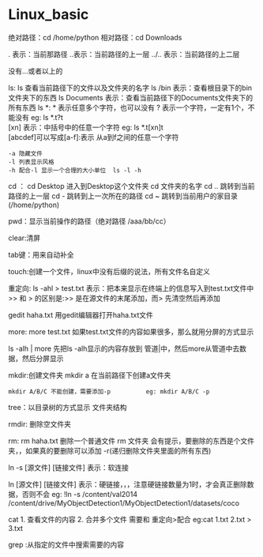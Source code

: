 # Linux_basic
绝对路径：cd /home/python
相对路径：cd Downloads

  . 表示：当前那路径
	..表示：当前路径的上一层
	../.. 表示：当前路径的上二层

  没有...或者以上的

ls:
	ls 查看当前路径下的文件以及文件夹的名字
	ls /bin 表示：查看根目录下的bin文件夹下的东西
	ls Documents 表示：查看当前路径下的Documents文件夹下的所有东西
	ls *:  	* 表示任意多个字符，也可以没有
		? 表示一个字符，一定有1个，不能没有
  eg: ls *.t?t				
		[xn] 表示：中括号中的任意一个字符
	eg: ls *.t[xn]t		
		[abcdef]可以写成[a-f]:表示 从a到f之间的任意一个字符
    
	-a 隐藏文件
	-l 列表显示风格
	-h 配合-l 显示一个合理的大小单位  ls -l -h

cd ：
	cd Desktop 进入到Desktop这个文件夹
	cd 文件夹的名字
	cd .. 跳转到当前路径的上一层
	cd - 跳转到上一次所在的路径
	cd ~ 跳转到当前用户的家目录(/home/python)

pwd：显示当前操作的路径（绝对路径   /aaa/bb/cc）

clear:清屏

tab键：用来自动补全

touch:创建一个文件，linux中没有后缀的说法，所有文件名自定义

重定向:
	ls -ahl > test.txt 表示：把本来显示在终端上的信息写入到test.txt文件中
			>> 和 > 的区别是:>> 是在源文件的末尾添加，而> 先清空然后再添加

gedit haha.txt 用gedit编辑器打开haha.txt文件

more:
	more test.txt 如果test.txt文件的内容如果很多，那么就用分屏的方式显示

ls -alh | more 先把ls -alh显示的内容存放到 管道|中，然后more从管道中去数据，然后分屏显示

mkdir:创建文件夹
	mkdir a 在当前路径下创建a文件夹
	
	mkdir A/B/C 不能创建，需要添加-p          eg: mkdir A/B/C -p
     
tree：以目录树的方式显示 文件夹结构

rmdir: 删除空文件夹

rm:	
	rm haha.txt 删除一个普通文件
	rm 文件夹 会有提示，要删除的东西是个文件夹，，如果真的要删除可以添加 -r(递归删除文件夹里面的所有东西)

ln -s [源文件] [链接文件] 表示：软连接

ln [源文件] [链接文件] 表示：硬链接，，，注意硬链接数量为1时，才会真正删除数据，否则不会
	eg:    !ln -s  /content/val2014   /content/drive/MyObjectDetection1/MyObjectDetection1/datasets/coco

cat 	1. 查看文件的内容
      2. 合并多个文件  需要和  重定向>配合
	    eg:cat 1.txt 2.txt > 3.txt

grep :从指定的文件中搜索需要的内容

	
